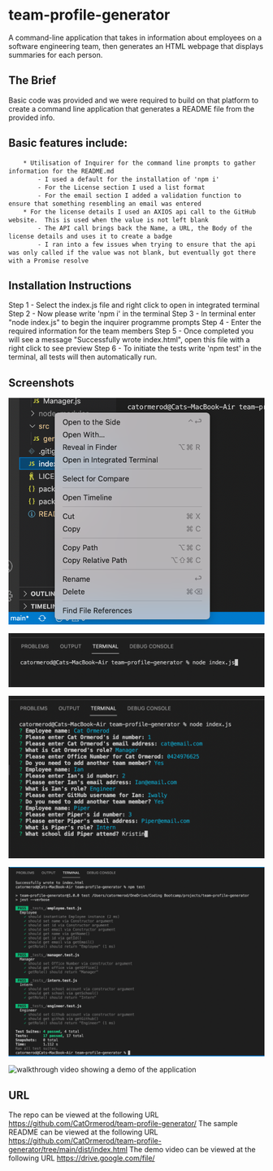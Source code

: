 # team-profile-generator
A command-line application that takes in information about employees on a software engineering team, then generates an HTML webpage that displays summaries for each person.

## The Brief

Basic code was provided and we were required to build on that platform to create a command line application that generates a README file from the provided info.  

## Basic features include:

```
    * Utilisation of Inquirer for the command line prompts to gather information for the README.md
        - I used a default for the installation of 'npm i'
        - For the License section I used a list format
        - For the email section I added a validation function to ensure that something resembling an email was entered
    * For the license details I used an AXIOS api call to the GitHub website.  This is used when the value is not left blank
        - The API call brings back the Name, a URL, the Body of the license details and uses it to create a badge
        - I ran into a few issues when trying to ensure that the api was only called if the value was not blank, but eventually got there with a Promise resolve

```

## Installation Instructions

Step 1 - Select the index.js file and right click to open in integrated terminal
Step 2 - Now please write 'npm i' in the terminal
Step 3 - In terminal enter "node index.js" to begin the inquirer programme prompts
Step 4 - Enter the required information for the team members
Step 5 - Once completed you will see a message "Successfully wrote index.html", open this file with a right click to see preview
Step 6 - To initiate the tests write 'npm test' in the terminal, all tests will then automatically run.  


## Screenshots

![image showing the location of integrated terminal](./assets/images/screenshot-1.png)

![image showing what to write in the terminal](./assets/images/screenshot-2.png)

![image showing the command prompts that will be required](./assets/images/screenshot-3.png)

![image showing a sample README](./assets/images/screenshot-4.png)

![walkthrough video showing a demo of the application]()

## URL

The repo can be viewed at the following URL <https://github.com/CatOrmerod/team-profile-generator/>
The sample README can be viewed at the following URL <https://github.com/CatOrmerod/team-profile-generator/tree/main/dist/index.html>
The demo video can be viewed at the following URL <https://drive.google.com/file/>
